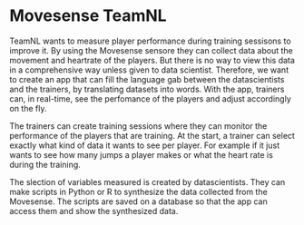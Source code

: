 # Movesense TeamNL
TeamNL wants to measure player performance during training sessisons to improve it. By using the Movesense sensore they can collect data about the movement and heartrate of the players. But there is no way to view this data in a comprehensive way unless given to data scientist. Therefore, we want to create an app that can fill the language gab between the datascientists and the trainers, by translating datasets into words. With the app, trainers can, in real-time, see the perfomance of the players and adjust accordingly on the fly.

The trainers can create training sessions where they can monitor the performance of the players that are training. At the start, a trainer can select exactly what kind of data it wants to see per player. For example if it just wants to see how many jumps a player makes or what the heart rate is during the training.

The slection of variables measured is created by datascientists. They can make scripts in Python or R to synthesize the data collected from the Movesense. The scripts are saved on a database so that the app can access them and show the synthesized data. 
